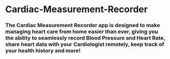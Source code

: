 # Cardiac-Measurement-Recorder

### The Cardiac Measurement Recorder app is designed to make managing heart care from home easier than ever, giving you the ability to seamlessly record Blood Pressure and Heart Rate, share heart data with your Cardiologist remotely, keep track of your health history and more!



